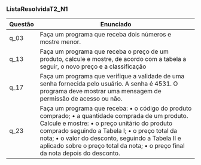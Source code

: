 <h3> ListaResolvidaT2_N1 </h3>

Questão | Enunciado
--------- | ------
q_03| Faça um programa que receba dois números e mostre menor.
q_13| Faça um programa que receba o preço de um produto, calcule e mostre, de acordo com a tabela a seguir, o novo preço e a classificação
q_17 | Faça um programa que verifique a validade de uma senha fornecida pelo usuário. A senha é 4531. O programa deve mostrar uma mensagem de permissão de acesso ou não.
q_23 | Faça um programa que receba: • o código do produto comprado; • a quantidade comprada de um produto. Calcule e mostre: • o preço unitário do produto comprado seguindo a Tabela I; • o preço total da nota; • o valor do desconto, seguindo a Tabela II e aplicado sobre o preço total  da nota; • o preço final da nota depois do desconto.
